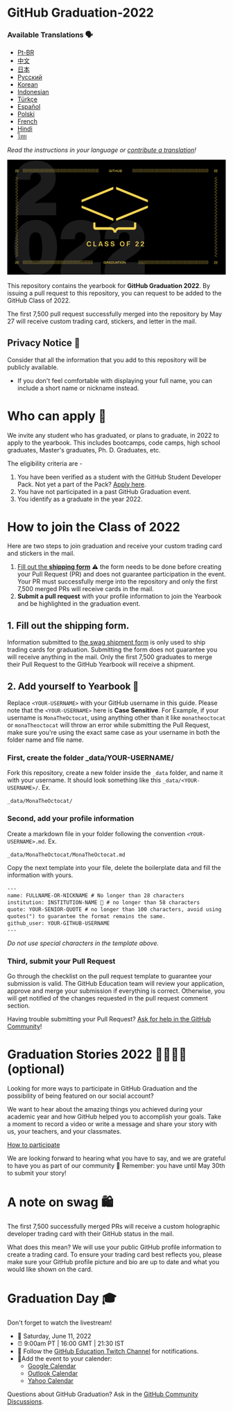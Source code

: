 # GitHub Graduation-2022

### Available Translations 🗣

* [Pt-BR](https://bit.ly/3LI8kAc)
* [中文](https://bit.ly/3kE3Ezc)
* [日本](https://bit.ly/38TCVfm)
* [Русский](https://bit.ly/3w7d7EL)
* [Korean](https://bit.ly/3MS4owN)
* [Indonesian](https://bit.ly/3yeTRrI)
* [Türkçe](./translations/README.tr.md)
* [Español](https://bit.ly/3wqpwUz)
* [Polski](https://bit.ly/38c411k)
* [French](./translations/README.fr.md)
* [Hindi](./translations/README.hi.md) 
* [ไทย](./translations/README.th.md)

*Read the instructions in your language or [contribute a translation](translations/README.md)!*

![2022-github-graduation-social-card-1](/assets/GHG_Blog_1.jpg)



This repository contains the yearbook for **GitHub Graduation 2022**. By issuing a pull request to this repository, you can request to be added to the GitHub Class of 2022. 

The first 7,500 pull request successfully merged into the repository by May 27 will receive custom trading card, stickers, and letter in the mail. 


## Privacy Notice 👀
Consider that all the information that you add to this repository will be publicly available.

- If you don't feel comfortable with displaying your full name, you can include a short name or nickname instead.

# Who can apply 📝
We invite any student who has graduated, or plans to graduate, in 2022 to apply to the yearbook. This includes bootcamps, code camps, high school graduates, Master's graduates, Ph. D. Graduates, etc.

The eligibility criteria are -
1. You have been verified as a student with the GitHub Student Developer Pack. Not yet a part of the Pack? [Apply here](https://education.github.com/discount_requests/student_application?utm_source=2022-06-11-GitHubGraduation).
2. You have not participated in a past GitHub Graduation event.
3. You identify as a graduate in the year 2022.

# How to join the Class of 2022
Here are two steps to join graduation and receive your custom trading card and stickers in the mail. 
1. [Fill out the **shipping form**](https://airtable.com/shrVMo8ItH4wjsO9f)
 ⚠️ the form needs to be done before creating your Pull Request (PR) and does not guarantee participation in the event. Your PR must successfully merge into the repository and only the first 7,500 merged PRs will receive cards in the mail.
2. **Submit a pull request** with your profile information to join the Yearbook and be highlighted in the graduation event.

## 1. Fill out the shipping form.
Information submitted to [the swag shipment form](https://airtable.com/shrVMo8ItH4wjsO9f) is only used to ship trading cards for graduation. Submitting the form does not guarantee you will receive anything in the mail. Only the first 7,500 graduates to merge their Pull Request to the GitHub Yearbook will receive a shipment.

## 2. Add yourself to Yearbook 🏫
Replace `<YOUR-USERNAME>` with your GitHub username in this guide. Please note that the `<YOUR-USERNAME>` here is **Case Sensitive**. For Example, if your username is `MonaTheOctocat`, using anything other than it like `monatheoctocat` or `monaTheoctocat` will throw an error while submitting the Pull Request, make sure you're using the exact same case as your username in both the folder name and file name.

### First, create the folder _data/YOUR-USERNAME/ 
Fork this repository, create a new folder inside the `_data` folder, and name it with your username. It should look something like this `_data/<YOUR-USERNAME>/`. Ex.

```
_data/MonaTheOctocat/
```
### Second, add your profile information
Create a markdown file in your folder following the convention `<YOUR-USERNAME>.md`. Ex.

```
_data/MonaTheOctocat/MonaTheOctocat.md
```
Copy the next template into your file, delete the boilerplate data and fill the information with yours.
```
---
name: FULLNAME-OR-NICKNAME # No longer than 28 characters
institution: INSTITUTION-NAME 🚩 # no longer than 58 characters
quote: YOUR-SENIOR-QUOTE # no longer than 100 characters, avoid using quotes(") to guarantee the format remains the same.
github_user: YOUR-GITHUB-USERNAME
---
```

_Do not use special characters in the template above._

### Third, submit your Pull Request
Go through the checklist on the pull request template to guarantee your submission is valid. The GitHub Education team will review your application, approve and merge your submission if everything is correct. Otherwise, you will get notified of the changes requested in the pull request comment section. 

Having trouble submitting your Pull Request? [Ask for help in the GitHub Community](https://github.com/orgs/github-community/discussions/categories/github-education)!

# Graduation Stories 2022 👩‍🏫👨‍🏫 (optional)
Looking for more ways to participate in GitHub Graduation and the possibility of being featured on our social account?

We want to hear about the amazing things you achieved during your academic year and how GitHub helped you to accomplish your goals. Take a moment to record a video or write a message and share your story with us, your teachers, and your classmates. 

[How to participate](https://drive.google.com/file/d/1AcgUKLXx6WIC5s4eanzOfj8EsiYHARrt/view?usp=sharing)

We are looking forward to hearing what you have to say, and we are grateful to have you as part of our community 💖 
Remember: you have until May 30th to submit your story! 
 


# A note on swag 🛍
The first 7,500 successfully merged PRs will receive a custom holographic developer trading card with their GitHub status in the mail. 

What does this mean? We will use your public GitHub profile information to create a trading card. To ensure your trading card best reflects you, please make sure your GitHub profile picture and bio are up to date and what you would like shown on the card.

# Graduation Day 🎓
Don't forget to watch the livestream! 

- 📆 Saturday, June 11, 2022
- ⏰ 9:00am PT | 16:00 GMT | 21:30 IST
- 📍 Follow the [GitHub Education Twitch Channel](https://twitch.tv/githubeducation) for notifications.
- 📎Add the event to your calender:
  - [Google Calendar](https://calendar.google.com/calendar/render?action=TEMPLATE&dates=20220611T160000Z%2F20220611T180000Z&details=&location=https%3A%2F%2Fwww.twitch.tv%2Fgithubeducation&text=%F0%9F%8E%89%F0%9F%8E%8A%20GitHub%20Graduation%202022%20%F0%9F%8E%89%F0%9F%8E%8A)
  - [Outlook Calendar](https://outlook.live.com/calendar/0/deeplink/compose?allday=false&body=&enddt=2022-06-11T18%3A00%3A00%2B00%3A00&location=https%3A%2F%2Fwww.twitch.tv%2Fgithubeducation&path=%2Fcalendar%2Faction%2Fcompose&rru=addevent&startdt=2022-06-11T16%3A00%3A00%2B00%3A00&subject=%F0%9F%8E%89%F0%9F%8E%8A%20GitHub%20Graduation%202022%20%F0%9F%8E%89%F0%9F%8E%8A)
  - [Yahoo Calendar](https://calendar.yahoo.com/?desc=&dur=&et=20220611T180000Z&in_loc=https%3A%2F%2Fwww.twitch.tv%2Fgithubeducation&st=20220611T160000Z&title=%F0%9F%8E%89%F0%9F%8E%8A%20GitHub%20Graduation%202022%20%F0%9F%8E%89%F0%9F%8E%8A&v=60)


Questions about GitHub Graduation? Ask in the [GitHub Community Discussions](https://github.com/orgs/github-community/discussions/categories/github-education).
